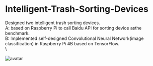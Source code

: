 # Intelligent-Trash-Sorting-Devices

Designed two intelligent trash sorting devices.\
A: based on Raspberry Pi to call Baidu API for sorting device asthe benchmark.\
B: Implemented self-designed Convolutional Neural Network(image classification) in Raspberry Pi 4B based on TensorFlow.
\
\


![avatar](https://github.com/Digitalguy-Alan/Intelligent-Trash-Sorting-Devices/blob/master/IMG_2858.jpg)
